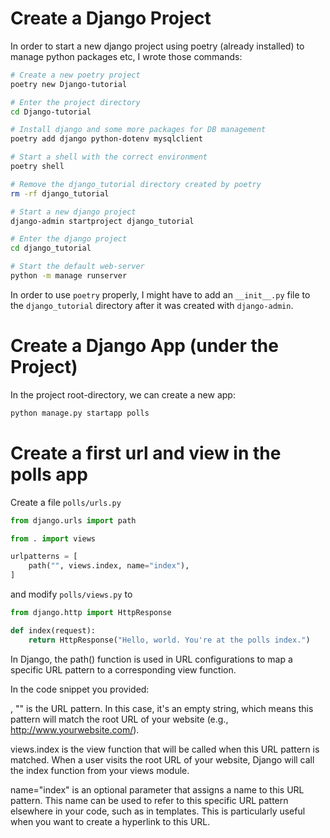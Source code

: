 # Create a Django Project

In order to start a new django project using poetry (already installed) to manage python packages etc, I wrote those commands:
```bash
# Create a new poetry project
poetry new Django-tutorial

# Enter the project directory
cd Django-tutorial

# Install django and some more packages for DB management
poetry add django python-dotenv mysqlclient

# Start a shell with the correct environment
poetry shell

# Remove the django_tutorial directory created by poetry
rm -rf django_tutorial

# Start a new django project
django-admin startproject django_tutorial

# Enter the django project
cd django_tutorial

# Start the default web-server
python -m manage runserver
```

In order to use `poetry` properly, I might have to add an `__init__.py` file to the `django_tutorial` directory after it was created with `django-admin`.

# Create a Django App (under the Project)
In the project root-directory, we can create a new app:
```bash
python manage.py startapp polls
```

# Create a first url and view in the polls app
Create a file `polls/urls.py`
```python
from django.urls import path

from . import views

urlpatterns = [
    path("", views.index, name="index"),
]
```

and modify `polls/views.py` to
```python
from django.http import HttpResponse

def index(request):
    return HttpResponse("Hello, world. You're at the polls index.")
```

In Django, the path() function is used in URL configurations to map a specific URL pattern to a corresponding view function.

In the code snippet you provided:

,
"" is the URL pattern. In this case, it's an empty string, which means this pattern will match the root URL of your website (e.g., http://www.yourwebsite.com/).

views.index is the view function that will be called when this URL pattern is matched. When a user visits the root URL of your website, Django will call the index function from your views module.

name="index" is an optional parameter that assigns a name to this URL pattern. This name can be used to refer to this specific URL pattern elsewhere in your code, such as in templates. This is particularly useful when you want to create a hyperlink to this URL.